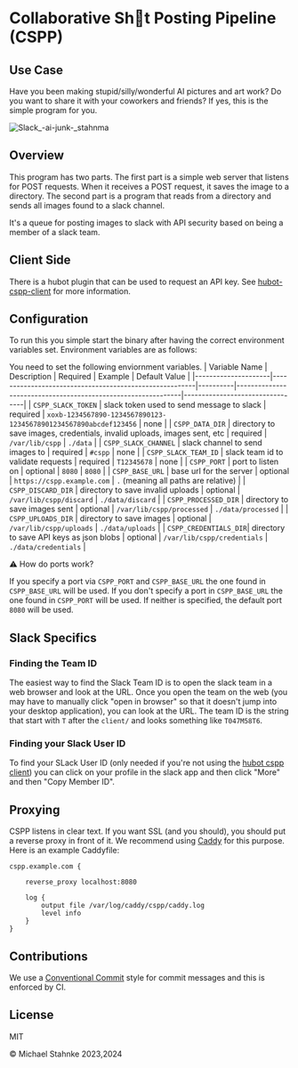 # Collaborative Sh💩t Posting Pipeline (CSPP)

## Use Case

Have you been making stupid/silly/wonderful AI pictures and art work? Do you want to share it with your coworkers and friends? If yes, this is the simple program for you.

![Slack_-_ai-junk_-_stahnma](https://github.com/stahnma/mandatoryFun/assets/6961/f7f25bb2-33b2-40f8-bb62-b87d49904f62)


## Overview
This program has two parts. The first part is a simple web server that listens for POST requests. When it receives a POST request, it saves the image to a directory. The second part is a program that reads from a directory and sends all images found to a slack channel.

It's a queue for posting images to slack with API security based on being a member of a slack team.

## Client Side

There is a hubot plugin that can be used to request an API key. See [hubot-cspp-client](../hubot-modules/hubot-cspp-client/README.md) for more information.

## Configuration

To run this you simple start the binary after having the correct environment variables set. Environment variables are as follows:

You need to set the following enviornment variables.
| Variable Name       | Description                                            | Required | Example                                                      | Default Value                   |
|---------------------|--------------------------------------------------------|----------|--------------------------------------------------------------|---------------------------------|
| `CSPP_SLACK_TOKEN`    | slack token used to send message to slack              | required | `xoxb-1234567890-1234567890123-12345678901234567890abcdef123456` | none                            |
| `CSPP_DATA_DIR`       | directory to save images, credentials, invalid uploads, images sent, etc | required | `/var/lib/cspp`                                              | `./data`                        |
| `CSPP_SLACK_CHANNEL` | slack channel to send images to                        | required | `#cspp`                                                      | none                            |
| `CSPP_SLACK_TEAM_ID`  | slack team id to validate requests                     | required | `T12345678`                                                  | none                            |
| `CSPP_PORT`           | port to listen on                                      | optional | `8080`                                                       | `8080`                          |
| `CSPP_BASE_URL`       | base url for the server                                | optional | `https://cspp.example.com`                                   | `.` (meaning all paths are relative) |
| `CSPP_DISCARD_DIR`    | directory to save invalid uploads                      | optional | `/var/lib/cspp/discard`                                      | `./data/discard`                |
| `CSPP_PROCESSED_DIR`  | directory to save images sent                          | optional | `/var/lib/cspp/processed`                                    | `./data/processed`              |
| `CSPP_UPLOADS_DIR`    | directory to save images                               | optional | `/var/lib/cspp/uploads`                                      | `./data/uploads`                |
| `CSPP_CREDENTIALS_DIR`| directory to save API keys as json blobs               | optional | `/var/lib/cspp/credentials`                                  | `./data/credentials`           |

:warning: How do ports work?

If you specify a port via `CSPP_PORT` and `CSPP_BASE_URL` the one found in `CSPP_BASE_URL` will be used. If you don't specify a port in `CSPP_BASE_URL` the one found in `CSPP_PORT` will be used. If neither is specified, the default port `8080` will be used.

## Slack Specifics

### Finding the Team ID

The easiest way to find the Slack Team ID is to open the slack team in a web browser and look at the URL. Once you open the team on the web (you may have to manually click "open in browser" so that it doesn't jump into your desktop application), you can look at the URL. The team ID is the string that start with `T` after the `client/` and looks something like `T047M58T6`.

### Finding your Slack User ID

To find your SLack User ID (only needed if you're not using the [hubot cspp client](../hubot-modules/hubot-cspp-client)) you can click on your profile in the slack app and then click "More" and then "Copy Member ID".

## Proxying

CSPP listens in clear text. If you want SSL (and you should), you should put a reverse proxy in front of it. We recommend using [Caddy](https://caddyserver.com/) for this purpose. Here is an example Caddyfile:

```caddy
cspp.example.com {

    reverse_proxy localhost:8080

    log {
        output file /var/log/caddy/cspp/caddy.log
        level info
    }
}
```
## Contributions

We use a [Conventional Commit](https://www.conventionalcommits.org/en/v1.0.0/) style for commit messages and this is enforced by CI.

## License
MIT

© Michael Stahnke 2023,2024
